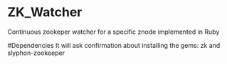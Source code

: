 ZK_Watcher
==========

Continuous zookeper watcher for a specific znode implemented in Ruby

#Dependencies
It will ask confirmation about installing the gems: zk and slyphon-zookeeper
